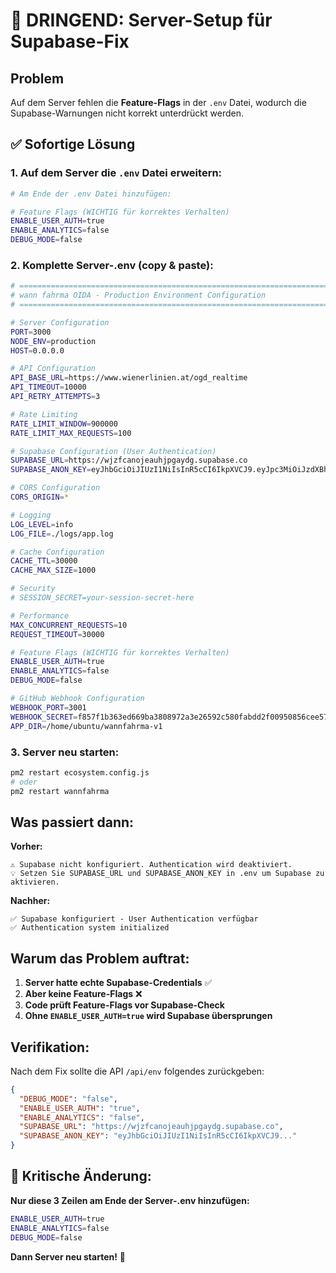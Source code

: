 # 🚨 DRINGEND: Server-Setup für Supabase-Fix

## Problem
Auf dem Server fehlen die **Feature-Flags** in der `.env` Datei, wodurch die Supabase-Warnungen nicht korrekt unterdrückt werden.

## ✅ Sofortige Lösung

### 1. Auf dem Server die `.env` Datei erweitern:

```bash
# Am Ende der .env Datei hinzufügen:

# Feature Flags (WICHTIG für korrektes Verhalten)
ENABLE_USER_AUTH=true
ENABLE_ANALYTICS=false
DEBUG_MODE=false
```

### 2. Komplette Server-.env (copy & paste):

```bash
# =============================================================================
# wann fahrma OIDA - Production Environment Configuration
# =============================================================================

# Server Configuration
PORT=3000
NODE_ENV=production
HOST=0.0.0.0

# API Configuration
API_BASE_URL=https://www.wienerlinien.at/ogd_realtime
API_TIMEOUT=10000
API_RETRY_ATTEMPTS=3

# Rate Limiting
RATE_LIMIT_WINDOW=900000
RATE_LIMIT_MAX_REQUESTS=100

# Supabase Configuration (User Authentication)
SUPABASE_URL=https://wjzfcanojeauhjpgaydg.supabase.co
SUPABASE_ANON_KEY=eyJhbGciOiJIUzI1NiIsInR5cCI6IkpXVCJ9.eyJpc3MiOiJzdXBhYmFzZSIsInJlZiI6IndqemZjYW5vamVhdWhqcGdheWRnIiwicm9sZSI6ImFub24iLCJpYXQiOjE3NTU0Mzk0MjEsImV4cCI6MjA3MTAxNTQyMX0.MB6FuLQ4ECESPgahc4sBcaoQv23zahlTehIVbEtcyzs

# CORS Configuration
CORS_ORIGIN=*

# Logging
LOG_LEVEL=info
LOG_FILE=./logs/app.log

# Cache Configuration
CACHE_TTL=30000
CACHE_MAX_SIZE=1000

# Security
# SESSION_SECRET=your-session-secret-here

# Performance
MAX_CONCURRENT_REQUESTS=10
REQUEST_TIMEOUT=30000

# Feature Flags (WICHTIG für korrektes Verhalten)
ENABLE_USER_AUTH=true
ENABLE_ANALYTICS=false
DEBUG_MODE=false

# GitHub Webhook Configuration
WEBHOOK_PORT=3001
WEBHOOK_SECRET=f857f1b363ed669ba3808972a3e26592c580fabdd2f00950856cee5765060888
APP_DIR=/home/ubuntu/wannfahrma-v1
```

### 3. Server neu starten:

```bash
pm2 restart ecosystem.config.js
# oder
pm2 restart wannfahrma
```

## Was passiert dann:

**Vorher:**
```
⚠️ Supabase nicht konfiguriert. Authentication wird deaktiviert.
💡 Setzen Sie SUPABASE_URL und SUPABASE_ANON_KEY in .env um Supabase zu aktivieren.
```

**Nachher:**
```
✅ Supabase konfiguriert - User Authentication verfügbar
✅ Authentication system initialized
```

## Warum das Problem auftrat:

1. **Server hatte echte Supabase-Credentials** ✅
2. **Aber keine Feature-Flags** ❌
3. **Code prüft Feature-Flags vor Supabase-Check** 
4. **Ohne `ENABLE_USER_AUTH=true` wird Supabase übersprungen**

## Verifikation:

Nach dem Fix sollte die API `/api/env` folgendes zurückgeben:

```json
{
  "DEBUG_MODE": "false",
  "ENABLE_USER_AUTH": "true", 
  "ENABLE_ANALYTICS": "false",
  "SUPABASE_URL": "https://wjzfcanojeauhjpgaydg.supabase.co",
  "SUPABASE_ANON_KEY": "eyJhbGciOiJIUzI1NiIsInR5cCI6IkpXVCJ9..."
}
```

## 🎯 Kritische Änderung:

**Nur diese 3 Zeilen am Ende der Server-.env hinzufügen:**

```bash
ENABLE_USER_AUTH=true
ENABLE_ANALYTICS=false  
DEBUG_MODE=false
```

**Dann Server neu starten!** 🚀
